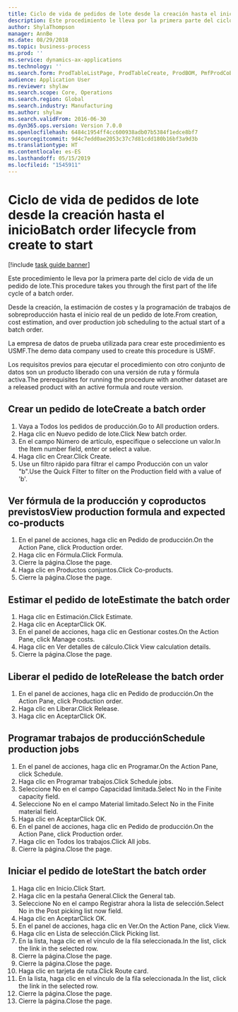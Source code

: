 ```yaml
---
title: Ciclo de vida de pedidos de lote desde la creación hasta el inicio
description: Este procedimiento le lleva por la primera parte del ciclo de vida de un pedido de lote.
author: ShylaThompson
manager: AnnBe
ms.date: 08/29/2018
ms.topic: business-process
ms.prod: ''
ms.service: dynamics-ax-applications
ms.technology: ''
ms.search.form: ProdTableListPage, ProdTableCreate, ProdBOM, PmfProdCoBy, ProdParmCostEstimation, ProdCalcTrans, ProdParmRelease, ProdSchedule, ProdRouteJob, ProdParmStartUp, ProdJournalTransBOM, ProdJournalTransRoute
audience: Application User
ms.reviewer: shylaw
ms.search.scope: Core, Operations
ms.search.region: Global
ms.search.industry: Manufacturing
ms.author: shylaw
ms.search.validFrom: 2016-06-30
ms.dyn365.ops.version: Version 7.0.0
ms.openlocfilehash: 6484c1954ff4cc600938adb07b5384f1edce8bf7
ms.sourcegitcommit: 9d4c7edd0ae2053c37c7d81cdd180b16bf3a9d3b
ms.translationtype: HT
ms.contentlocale: es-ES
ms.lasthandoff: 05/15/2019
ms.locfileid: "1545911"
---
```

# <a name="batch-order-lifecycle-from-create-to-start"></a><span data-ttu-id="a268f-103">Ciclo de vida de pedidos de lote desde la creación hasta el inicio</span><span class="sxs-lookup"><span data-stu-id="a268f-103">Batch order lifecycle from create to start</span></span>

[!include [task guide banner](../../includes/task-guide-banner.md)]

<span data-ttu-id="a268f-104">Este procedimiento le lleva por la primera parte del ciclo de vida de un pedido de lote.</span><span class="sxs-lookup"><span data-stu-id="a268f-104">This procedure takes you through the first part of the life cycle of a batch order.</span></span>

<span data-ttu-id="a268f-105">Desde la creación, la estimación de costes y la programación de trabajos de sobreproducción hasta el inicio real de un pedido de lote.</span><span class="sxs-lookup"><span data-stu-id="a268f-105">From creation, cost estimation, and over production job scheduling to the actual start of a batch order.</span></span>



<span data-ttu-id="a268f-106">La empresa de datos de prueba utilizada para crear este procedimiento es USMF.</span><span class="sxs-lookup"><span data-stu-id="a268f-106">The demo data company used to create this procedure is USMF.</span></span> 



<span data-ttu-id="a268f-107">Los requisitos previos para ejecutar el procedimiento con otro conjunto de datos son un producto liberado con una versión de ruta y fórmula activa.</span><span class="sxs-lookup"><span data-stu-id="a268f-107">The prerequisites for running the procedure with another dataset are a released product with an active formula and route version.</span></span>


## <a name="create-a-batch-order"></a><span data-ttu-id="a268f-108">Crear un pedido de lote</span><span class="sxs-lookup"><span data-stu-id="a268f-108">Create a batch order</span></span>
1. <span data-ttu-id="a268f-109">Vaya a Todos los pedidos de producción.</span><span class="sxs-lookup"><span data-stu-id="a268f-109">Go to All production orders.</span></span>
2. <span data-ttu-id="a268f-110">Haga clic en Nuevo pedido de lote.</span><span class="sxs-lookup"><span data-stu-id="a268f-110">Click New batch order.</span></span>
3. <span data-ttu-id="a268f-111">En el campo Número de artículo, especifique o seleccione un valor.</span><span class="sxs-lookup"><span data-stu-id="a268f-111">In the Item number field, enter or select a value.</span></span>
4. <span data-ttu-id="a268f-112">Haga clic en Crear.</span><span class="sxs-lookup"><span data-stu-id="a268f-112">Click Create.</span></span>
5. <span data-ttu-id="a268f-113">Use un filtro rápido para filtrar el campo Producción con un valor "b".</span><span class="sxs-lookup"><span data-stu-id="a268f-113">Use the Quick Filter to filter on the Production field with a value of 'b'.</span></span>

## <a name="view-production-formula-and-expected-co-products"></a><span data-ttu-id="a268f-114">Ver fórmula de la producción y coproductos previstos</span><span class="sxs-lookup"><span data-stu-id="a268f-114">View production formula and expected co-products</span></span>
1. <span data-ttu-id="a268f-115">En el panel de acciones, haga clic en Pedido de producción.</span><span class="sxs-lookup"><span data-stu-id="a268f-115">On the Action Pane, click Production order.</span></span>
2. <span data-ttu-id="a268f-116">Haga clic en Fórmula.</span><span class="sxs-lookup"><span data-stu-id="a268f-116">Click Formula.</span></span>
3. <span data-ttu-id="a268f-117">Cierre la página.</span><span class="sxs-lookup"><span data-stu-id="a268f-117">Close the page.</span></span>
4. <span data-ttu-id="a268f-118">Haga clic en Productos conjuntos.</span><span class="sxs-lookup"><span data-stu-id="a268f-118">Click Co-products.</span></span>
5. <span data-ttu-id="a268f-119">Cierre la página.</span><span class="sxs-lookup"><span data-stu-id="a268f-119">Close the page.</span></span>

## <a name="estimate-the-batch-order"></a><span data-ttu-id="a268f-120">Estimar el pedido de lote</span><span class="sxs-lookup"><span data-stu-id="a268f-120">Estimate the batch order</span></span>
1. <span data-ttu-id="a268f-121">Haga clic en Estimación.</span><span class="sxs-lookup"><span data-stu-id="a268f-121">Click Estimate.</span></span>
2. <span data-ttu-id="a268f-122">Haga clic en Aceptar</span><span class="sxs-lookup"><span data-stu-id="a268f-122">Click OK.</span></span>
3. <span data-ttu-id="a268f-123">En el panel de acciones, haga clic en Gestionar costes.</span><span class="sxs-lookup"><span data-stu-id="a268f-123">On the Action Pane, click Manage costs.</span></span>
4. <span data-ttu-id="a268f-124">Haga clic en Ver detalles de cálculo.</span><span class="sxs-lookup"><span data-stu-id="a268f-124">Click View calculation details.</span></span>
5. <span data-ttu-id="a268f-125">Cierre la página.</span><span class="sxs-lookup"><span data-stu-id="a268f-125">Close the page.</span></span>

## <a name="release-the-batch-order"></a><span data-ttu-id="a268f-126">Liberar el pedido de lote</span><span class="sxs-lookup"><span data-stu-id="a268f-126">Release the batch order</span></span>
1. <span data-ttu-id="a268f-127">En el panel de acciones, haga clic en Pedido de producción.</span><span class="sxs-lookup"><span data-stu-id="a268f-127">On the Action Pane, click Production order.</span></span>
2. <span data-ttu-id="a268f-128">Haga clic en Liberar.</span><span class="sxs-lookup"><span data-stu-id="a268f-128">Click Release.</span></span>
3. <span data-ttu-id="a268f-129">Haga clic en Aceptar</span><span class="sxs-lookup"><span data-stu-id="a268f-129">Click OK.</span></span>

## <a name="schedule-production-jobs"></a><span data-ttu-id="a268f-130">Programar trabajos de producción</span><span class="sxs-lookup"><span data-stu-id="a268f-130">Schedule production jobs</span></span>
1. <span data-ttu-id="a268f-131">En el panel de acciones, haga clic en Programar.</span><span class="sxs-lookup"><span data-stu-id="a268f-131">On the Action Pane, click Schedule.</span></span>
2. <span data-ttu-id="a268f-132">Haga clic en Programar trabajos.</span><span class="sxs-lookup"><span data-stu-id="a268f-132">Click Schedule jobs.</span></span>
3. <span data-ttu-id="a268f-133">Seleccione No en el campo Capacidad limitada.</span><span class="sxs-lookup"><span data-stu-id="a268f-133">Select No in the Finite capacity field.</span></span>
4. <span data-ttu-id="a268f-134">Seleccione No en el campo Material limitado.</span><span class="sxs-lookup"><span data-stu-id="a268f-134">Select No in the Finite material field.</span></span>
5. <span data-ttu-id="a268f-135">Haga clic en Aceptar</span><span class="sxs-lookup"><span data-stu-id="a268f-135">Click OK.</span></span>
6. <span data-ttu-id="a268f-136">En el panel de acciones, haga clic en Pedido de producción.</span><span class="sxs-lookup"><span data-stu-id="a268f-136">On the Action Pane, click Production order.</span></span>
7. <span data-ttu-id="a268f-137">Haga clic en Todos los trabajos.</span><span class="sxs-lookup"><span data-stu-id="a268f-137">Click All jobs.</span></span>
8. <span data-ttu-id="a268f-138">Cierre la página.</span><span class="sxs-lookup"><span data-stu-id="a268f-138">Close the page.</span></span>

## <a name="start-the-batch-order"></a><span data-ttu-id="a268f-139">Iniciar el pedido de lote</span><span class="sxs-lookup"><span data-stu-id="a268f-139">Start the batch order</span></span>
1. <span data-ttu-id="a268f-140">Haga clic en Inicio.</span><span class="sxs-lookup"><span data-stu-id="a268f-140">Click Start.</span></span>
2. <span data-ttu-id="a268f-141">Haga clic en la pestaña General.</span><span class="sxs-lookup"><span data-stu-id="a268f-141">Click the General tab.</span></span>
3. <span data-ttu-id="a268f-142">Seleccione No en el campo Registrar ahora la lista de selección.</span><span class="sxs-lookup"><span data-stu-id="a268f-142">Select No in the Post picking list now field.</span></span>
4. <span data-ttu-id="a268f-143">Haga clic en Aceptar</span><span class="sxs-lookup"><span data-stu-id="a268f-143">Click OK.</span></span>
5. <span data-ttu-id="a268f-144">En el panel de acciones, haga clic en Ver.</span><span class="sxs-lookup"><span data-stu-id="a268f-144">On the Action Pane, click View.</span></span>
6. <span data-ttu-id="a268f-145">Haga clic en Lista de selección.</span><span class="sxs-lookup"><span data-stu-id="a268f-145">Click Picking list.</span></span>
7. <span data-ttu-id="a268f-146">En la lista, haga clic en el vínculo de la fila seleccionada.</span><span class="sxs-lookup"><span data-stu-id="a268f-146">In the list, click the link in the selected row.</span></span>
8. <span data-ttu-id="a268f-147">Cierre la página.</span><span class="sxs-lookup"><span data-stu-id="a268f-147">Close the page.</span></span>
9. <span data-ttu-id="a268f-148">Cierre la página.</span><span class="sxs-lookup"><span data-stu-id="a268f-148">Close the page.</span></span>
10. <span data-ttu-id="a268f-149">Haga clic en tarjeta de ruta.</span><span class="sxs-lookup"><span data-stu-id="a268f-149">Click Route card.</span></span>
11. <span data-ttu-id="a268f-150">En la lista, haga clic en el vínculo de la fila seleccionada.</span><span class="sxs-lookup"><span data-stu-id="a268f-150">In the list, click the link in the selected row.</span></span>
12. <span data-ttu-id="a268f-151">Cierre la página.</span><span class="sxs-lookup"><span data-stu-id="a268f-151">Close the page.</span></span>
13. <span data-ttu-id="a268f-152">Cierre la página.</span><span class="sxs-lookup"><span data-stu-id="a268f-152">Close the page.</span></span>

